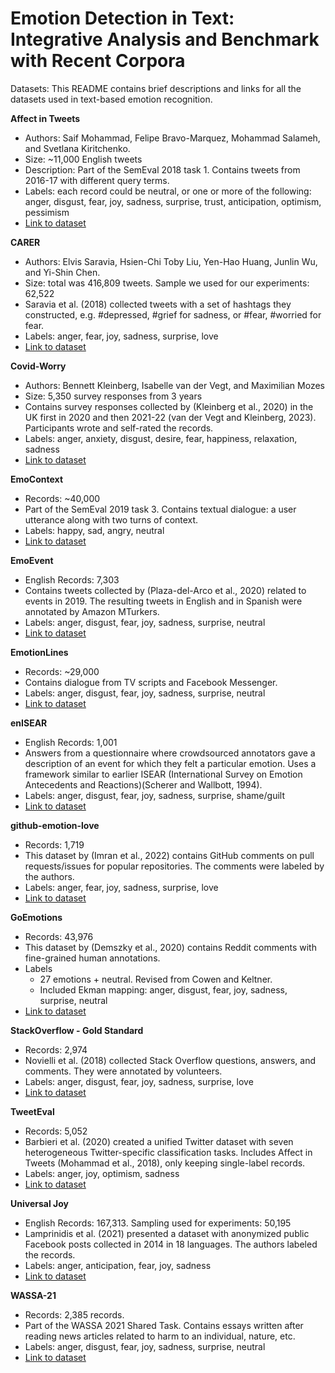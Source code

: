 # Emotion Detection in Text: Integrative Analysis and Benchmark with Recent Corpora

Datasets: This README contains brief descriptions and links for all the datasets used in text-based emotion recognition.

**Affect in Tweets**
- Authors: Saif Mohammad, Felipe Bravo-Marquez, Mohammad Salameh, and Svetlana Kiritchenko.
- Size: ~11,000 English tweets
- Description: Part of the SemEval 2018 task 1. Contains tweets from 2016-17 with different query terms.
- Labels: each record could be neutral, or one or more of the following: anger, disgust, fear, joy, sadness, surprise, trust, anticipation, optimism, pessimism
- [Link to dataset](https://competitions.codalab.org/competitions/17751)

**CARER**
- Authors: Elvis Saravia, Hsien-Chi Toby Liu, Yen-Hao Huang, Junlin Wu, and Yi-Shin Chen.
- Size: total was 416,809 tweets. Sample we used for our experiments: 62,522
- Saravia et al. (2018) collected tweets with a set of hashtags they constructed, e.g. #depressed, #grief for sadness, or #fear, #worried for fear.
- Labels: anger, fear, joy, sadness, surprise, love
- [Link to dataset](https://huggingface.co/datasets/dair-ai/emotion)

**Covid-Worry**
- Authors: Bennett Kleinberg, Isabelle van der Vegt, and Maximilian Mozes
- Size: 5,350 survey responses from 3 years
- Contains survey responses collected by (Kleinberg et al., 2020) in the UK first in 2020 and then 2021-22 (van der Vegt and Kleinberg, 2023). Participants wrote and self-rated the records.
- Labels: anger, anxiety, disgust, desire, fear, happiness, relaxation,  sadness
- [Link to dataset](https://osf.io/awy7r/)

**EmoContext**
- Records: ~40,000
- Part of the SemEval 2019 task 3. Contains textual dialogue: a user utterance along with two turns of context.
- Labels: happy, sad, angry, neutral
- [Link to dataset](https://competitions.codalab.org/competitions/19790)

**EmoEvent**
- English Records: 7,303
- Contains tweets collected by (Plaza-del-Arco et al., 2020) related to events in 2019. The resulting tweets in English and in Spanish were annotated by Amazon MTurkers.
- Labels: anger, disgust, fear, joy, sadness, surprise, neutral
- [Link to dataset](https://github.com/fmplaza/EmoEvent)

**EmotionLines**
- Records: ~29,000
- Contains dialogue from TV scripts and Facebook Messenger.
- Labels: anger, disgust, fear, joy, sadness, surprise, neutral
- [Link to dataset](https://doraemon.iis.sinica.edu.tw/emotionlines/index.html)

**enISEAR**
- English Records: 1,001
- Answers from a questionnaire where crowdsourced annotators gave a description of an event for which they felt a particular emotion. Uses a framework similar to earlier ISEAR (International Survey on Emotion Antecedents and Reactions)(Scherer and Wallbott, 1994).
- Labels: anger, disgust, fear, joy, sadness, surprise, shame/guilt
- [Link to dataset](https://www.ims.uni-stuttgart.de/forschung/ressourcen/korpora/deisear/)

**github-emotion-love**
- Records: 1,719
- This dataset by (Imran et al., 2022) contains GitHub comments on pull requests/issues for popular repositories. The comments were labeled by the authors.
- Labels: anger, fear, joy, sadness, surprise, love
- [Link to dataset](https://huggingface.co/datasets/imranraad/github-emotion-love)

**GoEmotions**
- Records: 43,976
- This dataset by (Demszky et al., 2020) contains Reddit comments with fine-grained human annotations.
- Labels
  - 27 emotions + neutral. Revised from Cowen and Keltner.
  - Included Ekman mapping: anger, disgust, fear, joy, sadness, surprise, neutral  
- [Link to dataset](https://github.com/google-research/google-research/tree/master/goemotions)

**StackOverflow - Gold Standard**
- Records: 2,974
- Novielli et al. (2018) collected Stack Overflow questions, answers, and comments. They were annotated by volunteers.
- Labels: anger, disgust, fear, joy, sadness, surprise, love
- [Link to dataset](https://github.com/collab-uniba/EmotionDatasetMSR18/blob/master/Emotions_GoldSandard_andAnnotation.xlsx)

**TweetEval**
- Records: 5,052
- Barbieri et al. (2020) created a unified Twitter dataset with seven heterogeneous Twitter-specific classification tasks. Includes Affect in Tweets (Mohammad et al., 2018), only keeping single-label records.
- Labels: anger, joy, optimism, sadness
- [Link to dataset](https://github.com/cardiffnlp/tweeteval/tree/main/datasets/emotion)

**Universal Joy**
- English Records: 167,313. Sampling used for experiments: 50,195
- Lamprinidis et al. (2021) presented a dataset with anonymized public Facebook posts collected in 2014 in 18 languages. The authors labeled the records.
- Labels: anger, anticipation, fear, joy, sadness
- [Link to dataset](https://github.com/sotlampr/universal-joy)

**WASSA-21**
- Records: 2,385 records.
- Part of the WASSA 2021 Shared Task. Contains essays written after reading news articles related to harm to an individual, nature, etc.
- Labels: anger, disgust, fear, joy, sadness, surprise, neutral
- [Link to dataset](https://competitions.codalab.org/competitions/28713)

